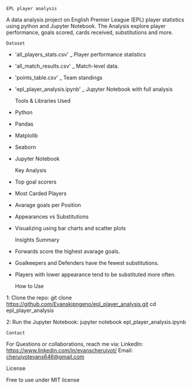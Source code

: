     EPL player analysis

A data analysis project on English Premier League (EPL) player statistics using python and Jupyter Notebook. The Analysis explore player performance, goals scored, cards received, substitutions and more.

    Dataset

- 'all_players_stats.csv' _ Player performance statistics
- 'all_match_results.csv' _ Match-level data.
- 'points_table.csv' _ Team standings
- 'epl_player_analysis.ipynb' _ Jupyter Notebook with full analysis

    Tools & Libraries Used

- Python
- Pandas
- Matplolib
- Seaborn
- Jupyter Notebook

    Key Analysis

- Top goal scorers
- Most Carded Players
- Avarage goals per Position
- Appearances vs Substitutions
- Visualizing using bar charts and scatter plots

    Insights Summary

- Forwards score the highest avarage goals.
- Goalkeepers and Defenders have the fewest substitutions.
- Players with lower appearance tend to be substituted more often.

    How to Use

1: Clone the repo:
git clone https://github.com/Evanskipngeno/epl_player_analysis.git
cd epl_player_analysis

2: Run the Jupyter Notebook:
 jupyter notebook epl_player_analysis.ipynb

    Contact

For Questions or collaborations, reach me via:
   LinkedIn: https://www.linkedin.com/in/evanscheruiyot/
   Email: cheruiyotevans646@gmail.com

   License

Free to use under MIT license

     
